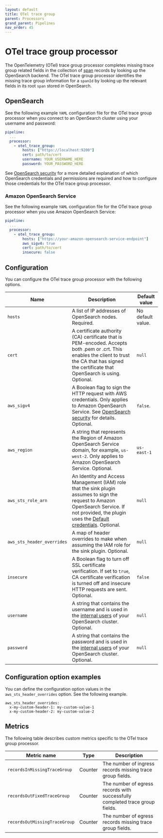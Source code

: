 ```yaml
---
layout: default
title: OTel trace group
parent: Processors
grand_parent: Pipelines
nav_order: 45
---
```


# OTel trace group processor

The OpenTelemetry (OTel) trace group processor completes missing trace group related fields in the collection of [span](https://github.com/opensearch-project/data-prepper/blob/834f28fdf1df6d42a6666e91e6407474b88e7ec6/data-prepper-api/src/main/java/org/opensearch/dataprepper/model/trace/Span.java) records by looking up the OpenSearch backend. The OTel trace group processor identifies the missing trace group information for a `spanId` by looking up the relevant fields in its root `span` stored in OpenSearch.

## OpenSearch

See the following example `YAML` configuration file for the OTel trace group processor when you connect to an OpenSearch cluster using your username and password:

``` YAML
pipeline:
  ...
  processor:
    - otel_trace_group:
        hosts: ["https://localhost:9200"]
        cert: path/to/cert
        username: YOUR_USERNAME_HERE
        password: YOUR_PASSWORD_HERE
```

See [OpenSearch security]({{site.url}}{{site.baseurl}}/data-prepper/pipelines/configuration/sinks/opensearch/#amazon-opensearch-service-domain-security) for a more detailed explanation of which OpenSearch credentials and permissions are required and how to configure those credentials for the OTel trace group processor.

### Amazon OpenSearch Service

See the following example `YAML` configuration file for the OTel trace group processor when you use Amazon OpenSearch Service:

``` YAML
pipeline:
  ...
  processor:
    - otel_trace_group:
        hosts: ["https://your-amazon-opensearch-service-endpoint"]
        aws_sigv4: true
        cert: path/to/cert
        insecure: false
```

## Configuration

You can configure the OTel trace group processor with the following options.

| Name | Description | Default value |
| -----| ----| -----------|
| `hosts`| A list of IP addresses of OpenSearch nodes. Required. | No default value. | 
| `cert` | A certificate authority (CA) certificate that is PEM-encoded. Accepts both .pem or .crt. This enables the client to trust the CA that has signed the certificate that OpenSearch is using. Optional. | `null` |
| `aws_sigv4` | A Boolean flag to sign the HTTP request with AWS credentials. Only applies to Amazon OpenSearch Service. See [OpenSearch security](https://github.com/opensearch-project/data-prepper/blob/129524227779ee35a327c27c3098d550d7256df1/data-prepper-plugins/opensearch/security.md) for details. Optional. | `false`. |
| `aws_region` | A string that represents the Region of Amazon OpenSearch Service domain, for example, `us-west-2`. Only applies to Amazon OpenSearch Service. Optional. | `us-east-1` |
| `aws_sts_role_arn`| An Identity and Access Management (IAM) role that the sink plugin assumes to sign the request to Amazon OpenSearch Service. If not provided, the plugin uses the [Default credentials](https://sdk.amazonaws.com/java/api/latest/software/amazon/awssdk/auth/credentials/DefaultCredentialsProvider.html). Optional. | `null` |
| `aws_sts_header_overrides` | A map of header overrides to make when assuming the IAM role for the sink plugin. Optional. | `null` |
| `insecure` | A Boolean flag to turn off SSL certificate verification. If set to `true`, CA certificate verification is turned off and insecure HTTP requests are sent. Optional. | `false` |
| `username` | A string that contains the username and is used in the [internal users](https://opensearch.org/docs/latest/security/access-control/users-roles/) of your OpenSearch cluster. Optional. | `null` |
| `password` | A string that contains the password and is used in the [internal users](https://opensearch.org/docs/latest/security/access-control/users-roles/) of your OpenSearch cluster. Optional. | `null` |

## Configuration option examples

You can define the configuration option values in the `aws_sts_header_overrides` option. See the following example.

```
aws_sts_header_overrides:
  x-my-custom-header-1: my-custom-value-1
  x-my-custom-header-2: my-custom-value-2
```

## Metrics

The following table describes custom metrics specific to the OTel trace group processor.

| Metric name | Type | Description |
| ------------- | ---- | ----------- |
| `recordsInMissingTraceGroup` | Counter | The number of ingress records missing trace group fields. |
| `recordsOutFixedTraceGroup` | Counter | The number of egress records with successfully completed trace group fields. |
| `recordsOutMissingTraceGroup` | Counter | The number of egress records missing trace group fields. |